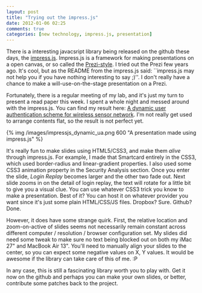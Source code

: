 ```yaml
---
layout: post
title: "Trying out the impress.js"
date: 2012-01-06 02:25
comments: true
categories: [new technology, impress.js, presentation]
---
```


There is a interesting javacsript library being released on the github these
days, the [impress.js](http://bartaz.github.com/impress.js/). Impress.js is a
framework for making presentations on a open canvas, or so called the
[Prezi-style](http://prezi.com). I tried out the Prezi few years ago. It's
cool, but as the README from the impress.js said: ``impress.js may not help you
if you have nothing interesting to say ;)''. I don't really have a chance to
make a will-use-on-the-stage presentation on a Prezi.

Fortunately, there is a regular meeting of my lab, and it's just my turn to
present a read paper this week. I spent a whole night and messed around with
the impress.js. You can find my result here: [A dynamic user authentication
scheme for wireless sensor network](/attic/dynamic-ua-for-wsn/). I'm not really
get used to arrange contents flat, so the result is not perfect yet.

{% img /images/impressjs_dynamic_ua.png 600 "A presentation made using impress.js" %}

It's really fun to make slides using HTML5/CSS3, and make them *alive* through
impress.js. For example, I made that Smartcard entirely in the CSS3, which used
border-radius and linear-gradient properties. I also used some CSS3 animation
property in the Security Analysis section. Once you enter the slide, *Login
Replay* becomes larger and the other two fade out. Next slide zooms in on the
detail of login replay, the text will rotate for a little bit to give you a
visual clue. You can use whatever CSS3 trick you know to make a presentation.
Best of it? You can host it on whatever provider you want since it's just some
plain HTML/CSS/JS files. Dropbox? Sure. Github? Done.

However, it does have some strange quirk. First, the relative location and
zoom-on-active of slides seems not necessarily remain constant across
different computer / resolution / browser configuration set. My slides did
need some tweak to make sure no text being blocked out on both my iMac 27" and
MacBook Air 13". You'll need to manually align your slides to the center, so
you can expect some negative values on X, Y values. It would be awesome if the
library can take care of this of me. :P

In any case, this is still a fascinating library worth you to play with.
Get it now on the github and perhaps you can make your own slides, or
better, contribute some patches back to the project.

